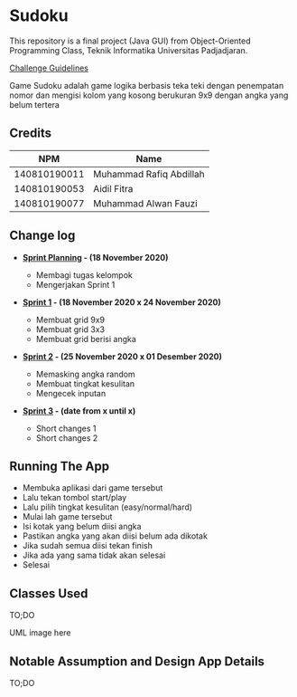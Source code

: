 # Sudoku
This repository is a final project (Java GUI) from Object-Oriented Programming Class, Teknik Informatika Universitas Padjadjaran. 

[Challenge Guidelines](challenge-guideline.md)

Game Sudoku adalah game logika berbasis teka teki dengan penempatan nomor dan mengisi kolom yang kosong berukuran 9x9 dengan angka yang belum tertera

## Credits
|  NPM          |             Name           |
| ------------- | ---------------------------|
| 140810190011  | Muhammad Rafiq Abdillah    |
| 140810190053  | Aidil Fitra                |
| 140810190077  | Muhammad Alwan Fauzi       |

## Change log
- **[Sprint Planning](changelog/sprint-planning.md) - (18 November 2020)** 
   - Membagi tugas kelompok
   - Mengerjakan Sprint 1

- **[Sprint 1](changelog/sprint-1.md) - (18 November 2020 x 24 November 2020)** 
   - Membuat grid 9x9
   - Membuat grid 3x3
   - Membuat grid berisi angka

- **[Sprint 2](changelog/sprint-2.md) - (25 November 2020 x 01 Desember 2020)** 
   - Memasking angka random
   - Membuat tingkat kesulitan
   - Mengecek inputan
   
- **[Sprint 3](changelog/sprint-3.md) - (date from x until x)** 
   - Short changes 1
   - Short changes 2

## Running The App
- Membuka aplikasi dari game tersebut
- Lalu tekan tombol start/play
- Lalu pilih tingkat kesulitan (easy/normal/hard)
- Mulai lah game tersebut
- Isi kotak yang belum diisi angka
- Pastikan angka yang akan diisi belum ada dikotak
- Jika sudah semua diisi tekan finish
- Jika ada yang sama tidak akan selesai
- Selesai


## Classes Used

TO;DO

UML image here

## Notable Assumption and Design App Details

TO;DO
